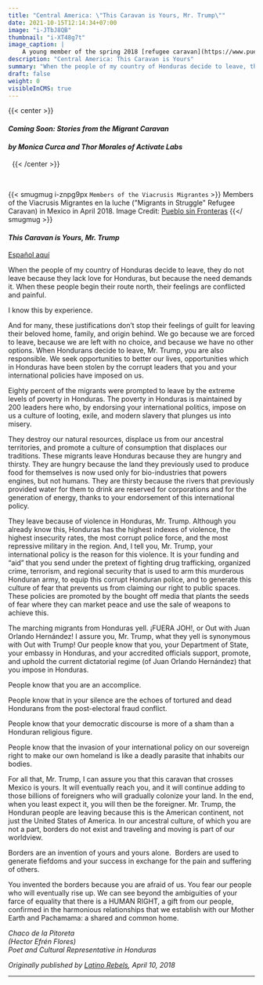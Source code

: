 ```yaml
---
title: "Central America: \"This Caravan is Yours, Mr. Trump\""
date: 2021-10-15T12:14:34+07:00
image: "i-JTbJ8QB"
thumbnail: "i-XT48g7t"
image_caption: |
    A young member of the spring 2018 [refugee caravan](https://www.pueblosinfronteras.org/viacrucis.html) waves a Honduran flag atop the US-Mexico border wall in Playas Tijuana. Image Credit: [Tina Shull](../../about/tina-shull)
description: "Central America: This Caravan is Yours"
summary: "When the people of my country of Honduras decide to leave, they do not leave because they lack love for Honduras, but because the need demands it."
draft: false
weight: 0
visibleInCMS: true
---
```


{{< center >}}
#### ***Coming Soon: Stories from the Migrant Caravan***   
#### ***by Monica Curca and Thor Morales of Activate Labs***
&nbsp;
{{< /center >}}

&nbsp;

{{< smugmug i-znpg9px `Members of the Viacrusis Migrantes` >}}
Members of the Viacrusis Migrantes en la luche ("Migrants in Struggle" Refugee Caravan) in Mexico in April 2018. Image Credit: [Pueblo sin Fronteras](http://www.pueblosinfronteras.org/)
{{</ smugmug >}}
&nbsp;
#### ***This Caravan is Yours, Mr. Trump***  
[Español aquí](https://www.latinorebels.com/2018/04/10/la-caravana-es-suya-senor-trump/)  


When the people of my country of Honduras decide to leave, they do not leave because they lack love for Honduras, but because the need demands it.  When these people begin their route north, their feelings are conflicted and painful.

I know this by experience.

And for many, these justifications don’t stop their feelings of guilt for leaving their beloved home, family, and origin behind.  We go because we are forced to leave, because we are left with no choice, and because we have no other options.  When Hondurans decide to leave, Mr. Trump, you are also responsible.  We seek opportunities to better our lives, opportunities which in Honduras have been stolen by the corrupt leaders that you and your international policies have imposed on us.

Eighty percent of the migrants were prompted to leave by the extreme levels of poverty in Honduras.  The poverty in Honduras is maintained by 200 leaders here who, by endorsing your international politics, impose on us a culture of looting, exile, and modern slavery that plunges us into misery. 

They destroy our natural resources, displace us from our ancestral territories, and promote a culture of consumption that displaces our traditions.  These migrants leave Honduras because they are hungry and thirsty.  They are hungry because the land they previously used to produce food for themselves is now used only for bio-industries that powers engines, but not humans.  They are thirsty because the rivers that previously provided water for them to drink are reserved for corporations and for the generation of energy, thanks to your endorsement of this international policy.

They leave because of violence in Honduras, Mr. Trump.  Although you already know this, Honduras has the highest indexes of violence, the highest insecurity rates, the most corrupt police force, and the most repressive military in the region.  And, I tell you, Mr. Trump, your international policy is the reason for this violence.  It is your funding and “aid” that you send under the pretext of fighting drug trafficking, organized crime, terrorism, and regional security that is used to arm this murderous Honduran army, to equip this corrupt Honduran police, and to generate this culture of fear that prevents us from claiming our right to public spaces.  These policies are promoted by the bought off media that plants the seeds of fear where they can market peace and use the sale of weapons to achieve this.

The marching migrants from Honduras yell.  ¡FUERA JOH!, or Out with Juan Orlando Hernández!  I assure you, Mr. Trump, what they yell is synonymous with Out with Trump!  Our people know that you, your Department of State, your embassy in Honduras, and your accredited officials support, promote, and uphold the current dictatorial regime (of Juan Orlando Hernández) that you impose in Honduras.

People know that you are an accomplice.

People know that in your silence are the echoes of tortured and dead Hondurans from the post-electoral fraud conflict.

People know that your democratic discourse is more of a sham than a Honduran religious figure.

People know that the invasion of your international policy on our sovereign right to make our own homeland is like a deadly parasite that inhabits our bodies.

For all that, Mr. Trump, I can assure you that this caravan that crosses Mexico is yours.  It will eventually reach you, and it will continue adding to those billions of foreigners who will gradually colonize your land.  In the end, when you least expect it, you will then be the foreigner.  Mr. Trump, the Honduran people are leaving because this is the American continent, not just the United States of America.  In our ancestral culture, of which you are not a part, borders do not exist and traveling and moving is part of our worldview.

Borders are an invention of yours and yours alone.
​
Borders are used to generate fiefdoms and your success in exchange for the pain and suffering of others.

You invented the borders because you are afraid of us.  You fear our people who will eventually rise up.  We can see beyond the ambiguities of your farce of equality that there is a HUMAN RIGHT, a gift from our people, confirmed in the harmonious relationships that we establish with our Mother Earth and Pachamama: a shared and common home.  

*Chaco de la Pitoreta*  
*(Hector Efrén Flores)*  
*Poet and Cultural Representative in Honduras*  

*Originally published by [Latino Rebels](http://www.latinorebels.com/2018/04/10/caravanisyours/), April 10, 2018*

---
